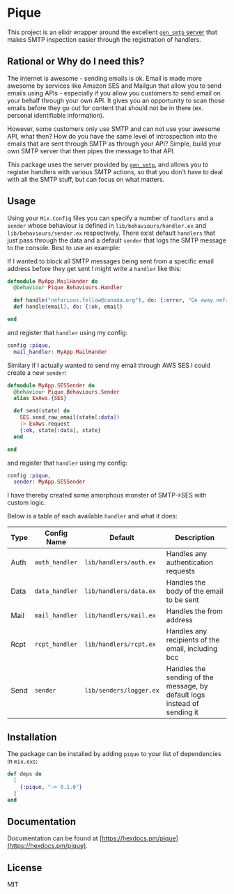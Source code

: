# Pique

This project is an elixir wrapper around the excellent [`gen_smtp` server](https://github.com/gen-smtp/gen_smtp) that makes SMTP inspection easier through the registration of handlers. 

## Rational or Why do I need this?

The internet is awesome - sending emails is ok. Email is made more awesome by services like Amazon SES and Mailgun that allow you to send emails  using APIs - especially if you allow you customers to send email on your behalf through your own API. It gives you an opportunity to scan those  emails before they go out for content that should not be in there (ex. personal identifiable information).

However, some customers only use SMTP and can not use your awesome API, what then? How do you have the same level of introspection into the emails that are sent through SMTP as through your API? Simple, build your own SMTP server that then pipes the message to that API.

This package uses the server provided by [`gen_smtp`](https://github.com/gen-smtp/gen_smtp), and allows you to register handlers with various SMTP actions, so that you don't have to deal with all the SMTP stuff, but can focus on what matters. 

## Usage

Using your `Mix.Config` files you can specify a number of `handlers` and a `sender` whose behaviour is defined in `lib/behaviours/handler.ex` and `lib/behaviours/sender.ex` respectively. There exist default `handlers` that just pass through the data and a default `sender` that logs the SMTP message to the console. Best to use an example:

If I wanted to block all SMTP messages being sent from a specific email address before they get sent I might write a `handler` like this:

```elixir
defmodule MyApp.MailHander do
  @behaviour Pique.Behaviours.Handler

  def handle("nefarious.fellow@canada.org"), do: {:error, "Go away nefarious fellow"}
  def handle(email), do: {:ok, email}

end
```

and register that `handler` using my config:

```elixir
config :pique,
  mail_handler: MyApp.MailHander
```

Similary if I actually wanted to send my email through AWS SES I could create a new `sender`:

```elixir
defmodule MyApp.SESSender do
  @behaviour Pique.Behaviours.Sender
  alias ExAws.{SES}

  def send(state) do
    SES.send_raw_email(state[:data])
    |> ExAws.request
    {:ok, state[:data], state}
  end

end
```

and register that `handler` using my config:

```elixir
config :pique,
  sender: MyApp.SESSender
```

I have thereby created some amorphous monster of SMTP->SES with custom logic.

Below is a table of each available `handler` and what it does:

| Type | Config Name | Default | Description |
|---|---|---|---|
| Auth | `auth_handler` | `lib/handlers/auth.ex` | Handles any authentication requests |
| Data | `data_handler` | `lib/handlers/data.ex` | Handles the body of the email to be sent |
| Mail | `mail_handler` | `lib/handlers/mail.ex` | Handles the from address |
| Rcpt | `rcpt_handler` | `lib/handlers/rcpt.ex` | Handles any recipients of the email, including bcc |
| Send | `sender` | `lib/senders/logger.ex` | Handles the sending of the message, by default logs instead of sending it |

## Installation

The package can be installed by adding `pique` to your list of dependencies in `mix.exs`:

```elixir
def deps do
  [
    {:pique, "~> 0.1.0"}
  ]
end
```
## Documentation

Documentation can be found at [https://hexdocs.pm/pique](https://hexdocs.pm/pique).

## License

MIT
